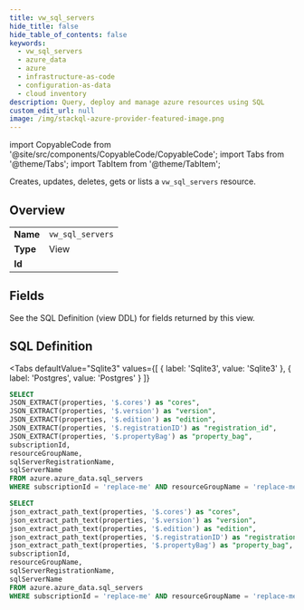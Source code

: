 ```yaml
--- 
title: vw_sql_servers
hide_title: false
hide_table_of_contents: false
keywords:
  - vw_sql_servers
  - azure_data
  - azure
  - infrastructure-as-code
  - configuration-as-data
  - cloud inventory
description: Query, deploy and manage azure resources using SQL
custom_edit_url: null
image: /img/stackql-azure-provider-featured-image.png
---
```


import CopyableCode from '@site/src/components/CopyableCode/CopyableCode';
import Tabs from '@theme/Tabs';
import TabItem from '@theme/TabItem';

Creates, updates, deletes, gets or lists a <code>vw_sql_servers</code> resource.

## Overview
<table><tbody>
<tr><td><b>Name</b></td><td><code>vw_sql_servers</code></td></tr>
<tr><td><b>Type</b></td><td>View</td></tr>
<tr><td><b>Id</b></td><td><CopyableCode code="azure.azure_data.vw_sql_servers" /></td></tr>
</tbody></table>

## Fields

See the SQL Definition (view DDL) for fields returned by this view.

## SQL Definition

<Tabs
defaultValue="Sqlite3"
values={[
{ label: 'Sqlite3', value: 'Sqlite3' },
{ label: 'Postgres', value: 'Postgres' }
]}
>
<TabItem value="Sqlite3">

```sql
SELECT
JSON_EXTRACT(properties, '$.cores') as "cores",
JSON_EXTRACT(properties, '$.version') as "version",
JSON_EXTRACT(properties, '$.edition') as "edition",
JSON_EXTRACT(properties, '$.registrationID') as "registration_id",
JSON_EXTRACT(properties, '$.propertyBag') as "property_bag",
subscriptionId,
resourceGroupName,
sqlServerRegistrationName,
sqlServerName
FROM azure.azure_data.sql_servers
WHERE subscriptionId = 'replace-me' AND resourceGroupName = 'replace-me' AND sqlServerRegistrationName = 'replace-me';
```

</TabItem>
<TabItem value="Postgres">

```sql
SELECT
json_extract_path_text(properties, '$.cores') as "cores",
json_extract_path_text(properties, '$.version') as "version",
json_extract_path_text(properties, '$.edition') as "edition",
json_extract_path_text(properties, '$.registrationID') as "registration_id",
json_extract_path_text(properties, '$.propertyBag') as "property_bag",
subscriptionId,
resourceGroupName,
sqlServerRegistrationName,
sqlServerName
FROM azure.azure_data.sql_servers
WHERE subscriptionId = 'replace-me' AND resourceGroupName = 'replace-me' AND sqlServerRegistrationName = 'replace-me';
```

</TabItem>
</Tabs>
